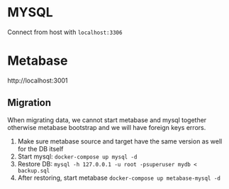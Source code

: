 # MYSQL
Connect from host with `localhost:3306`

# Metabase
http://localhost:3001

## Migration
When migrating data, we cannot start metabase and mysql together otherwise metabase bootstrap and we will have foreign keys errors.

1. Make sure metabase source and target have the same version as well for the DB itself
2. Start mysql: `docker-compose up mysql -d`
2. Restore DB: `mysql -h 127.0.0.1 -u root -psuperuser mydb < backup.sql`
3. After restoring, start metabase `docker-compose up metabase-mysql -d`

